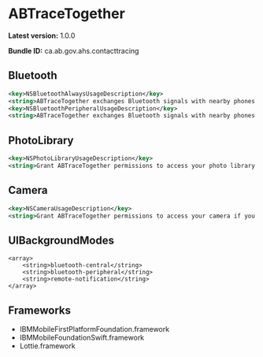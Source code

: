 # ABTraceTogether

**Latest version:** 1.0.0

**Bundle ID:** ca.ab.gov.ahs.contacttracing

## Bluetooth
```xml
<key>NSBluetoothAlwaysUsageDescription</key>
<string>ABTraceTogether exchanges Bluetooth signals with nearby phones running the same app. These signals contain an anonymised ID, which is encrypted and changes continually to ensure your privacy.</string>
<key>NSBluetoothPeripheralUsageDescription</key>
<string>ABTraceTogether exchanges Bluetooth signals with nearby phones running the same app. These signals contain an anonymised ID, which is encrypted and changes continually to ensure your privacy.</string>
```

## PhotoLibrary
```xml
<key>NSPhotoLibraryUsageDescription</key>
<string>Grant ABTraceTogether permissions to access your photo library if you would like to upload a photo as part of a support request</string>
```

## Camera
```xml
<key>NSCameraUsageDescription</key>
<string>Grant ABTraceTogether permissions to access your camera if you would like to upload a photo as part of a support request</string>
```

## UIBackgroundModes
```<key>UIBackgroundModes</key>
<array>
	<string>bluetooth-central</string>
	<string>bluetooth-peripheral</string>
	<string>remote-notification</string>
</array>
```

## Frameworks
- IBMMobileFirstPlatformFoundation.framework
- IBMMobileFoundationSwift.framework
- Lottie.framework
